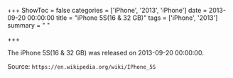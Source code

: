 +++
ShowToc = false
categories = ['iPhone', '2013', 'iPhone']
date = 2013-09-20 00:00:00
title = "iPhone 5S(16 & 32 GB)"
tags = ['iPhone', '2013']
summary = " "

+++

The iPhone 5S(16 & 32 GB) was released on 2013-09-20 00:00:00.

Source: `https://en.wikipedia.org/wiki/IPhone_5S`
